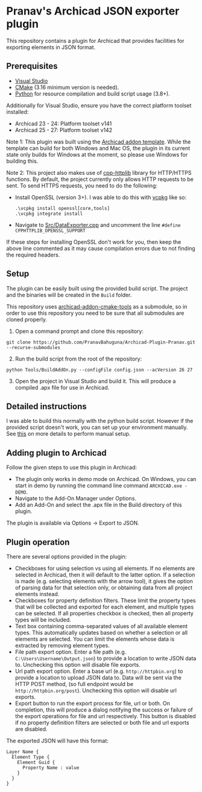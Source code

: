 # Pranav's Archicad JSON exporter plugin

This repository contains a plugin for Archicad that provides facilities for exporting elements in JSON format.

## Prerequisites

- [Visual Studio](https://visualstudio.microsoft.com/downloads/)
- [CMake](https://cmake.org) (3.16 minimum version is needed).
- [Python](https://www.python.org) for resource compilation and build script usage (3.8+).

Additionally for Visual Studio, ensure you have the correct platform toolset installed:
- Archicad 23 - 24: Platform toolset v141
- Archicad 25 - 27: Platform toolset v142

Note 1: This plugin was built using the [Archicad addon template](https://github.com/GRAPHISOFT/archicad-addon-cmake). While the template can build for both
Windows and Mac OS, the plugin in its current state only builds for Windows at the moment, so please use Windows for building this.

Note 2: This project also makes use of [cpp-httplib](https://github.com/yhirose/cpp-httplib) library for HTTP/HTTPS functions. By default, the project
currently only allows HTTP requests to be sent. To send HTTPS requests, you need to do the following:
- Install OpenSSL (version 3+). I was able to do this with [vcpkg](https://github.com/microsoft/vcpkg) like so:
  ```
  .\vcpkg install openssl[core,tools]
  .\vcpkg integrate install
  ```
- Navigate to [Src/DataExporter.cpp](https://github.com/PranavBahuguna/Archicad-Plugin-Pranav/blob/master/Src/DataExporter.cpp) and uncomment the line `#define CPPHTTPLIB_OPENSSL_SUPPORT`

If these steps for installing OpenSSL don't work for you, then keep the above line commented as it may cause compilation errors due to not finding the required headers.  

## Setup

The plugin can be easily built using the provided build script. The project and the binaries will be created in the `Build` folder.

This repository uses [archicad-addon-cmake-tools](https://github.com/GRAPHISOFT/archicad-addon-cmake-tools) as a submodule, so in order to use this repository you need to be sure that all submodules are cloned properly.

1. Open a command prompt and clone this repository:
```
git clone https://github.com/PranavBahuguna/Archicad-Plugin-Pranav.git --recurse-submodules
```
2. Run the build script from the root of the repository:
```
python Tools/BuildAddOn.py --configFile config.json --acVersion 26 27
```
3. Open the project in Visual Studio and build it. This will produce a compiled .apx file for use in Archicad.

## Detailed instructions

I was able to build this normally with the python build script. However if the provided script doesn't work, you can set up your environment manually.
See [this](https://github.com/GRAPHISOFT/archicad-addon-cmake?tab=readme-ov-file#detailed-instructions) on more details to perform manual setup.

## Adding plugin to Archicad

Follow the given steps to use this plugin in Archicad:
- The plugin only works in demo mode on Archicad. On Windows, you can start in demo by running the command line command `ARCHICAD.exe -DEMO`.
- Navigate to the Add-On Manager under Options.
- Add an Add-On and select the .apx file in the Build directory of this plugin.

The plugin is available via Options -> Export to JSON.

## Plugin operation

There are several options provided in the plugin:
- Checkboxes for using selection vs using all elements. If no elements are selected in Archicad, then it will default to the latter option. If
  a selection is made (e.g. selecting elements with the arrow tool), it gives the option of parsing data for that selection only, or obtaining
  data from all project elements instead.
- Checkboxes for property definition filters. These limit the property types that will be collected and exported for each element, and multiple
  types can be selected. If all properties checkbox is checked, then all property types will be included.
- Text box containing comma-separated values of all available element types. This automatically updates based on whether a selection or all
  elements are selected. You can limit the elements whose data is extracted by removing element types.
- File path export option. Enter a file path (e.g. `C:\Users\Username\Output.json`) to provide a location to write JSON data to. Unchecking this
  option will disable file exports.
- Url path export option. Enter a base url (e.g. `http://httpbin.org`) to provide a location to upload JSON data to. Data will be sent via the
  HTTP POST method, (so full endpoint would be `http://httpbin.org/post`). Unchecking this option will disable url exports.
- Export button to run the export process for file, url or both. On completion, this will produce a dialog notifying the success or failure of
  the export operations for file and url respectively. This button is disabled if no property definition filters are selected or both file and
  url exports are disabled.

The exported JSON will have this format:

```
Layer Name {
  Element Type {
    Element Guid {
      Property Name : value
    }
  }
}
```
